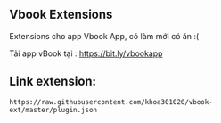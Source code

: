 ## Vbook Extensions
Extensions cho app Vbook App, có làm mới có ăn :(

Tải app vBook tại : https://bit.ly/vbookapp

## Link extension: 
```
https://raw.githubusercontent.com/khoa301020/vbook-ext/master/plugin.json

